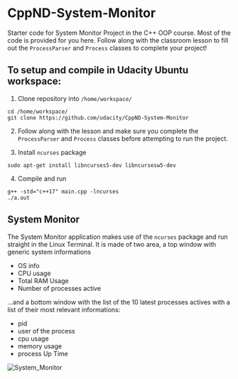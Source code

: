 # CppND-System-Monitor

Starter code for System Monitor Project in the C++ OOP course. Most of the code is provided for you here. Follow along with the classroom lesson to fill out the `ProcessParser` and `Process` classes to complete your project!

## To setup and compile in Udacity Ubuntu workspace:

1. Clone repository into `/home/workspace/`
```
cd /home/workspace/
git clone https://github.com/udacity/CppND-System-Monitor
```
2. Follow along with the lesson and make sure you complete the `ProcessParser` and `Process` classes before attempting to run the project.

3. Install `ncurses` package
```
sudo apt-get install libncurses5-dev libncursesw5-dev
```
4. Compile and run
```
g++ -std="c++17" main.cpp -lncurses
./a.out
```

## System Monitor
The System Monitor application makes use of the `ncurses` package and run straight in the Linux Terminal. It is made of two area, a top window with generic system informations
* OS info
* CPU usage
* Total RAM Usage
* Number of processes active

...and a bottom window with the list of the 10 latest processes actives with a list of their most relevant informations:
* pid
* user of the process
* cpu usage
* memory usage
* process Up Time

![System_Monitor](assets/Monitor,png)
